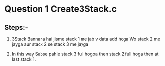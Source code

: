 # Question 1 Create3Stack.c 

## Steps:- 
1. 3Stack Bannana hai jisme stack 1 me jab v data add hoga 
Wo stack 2 me jayga aur stack 2 se stack 3 me jayga

2. In this way Sabse pahle stack 3 full hogoa then stack 2 full hoga then at last stack 1.
